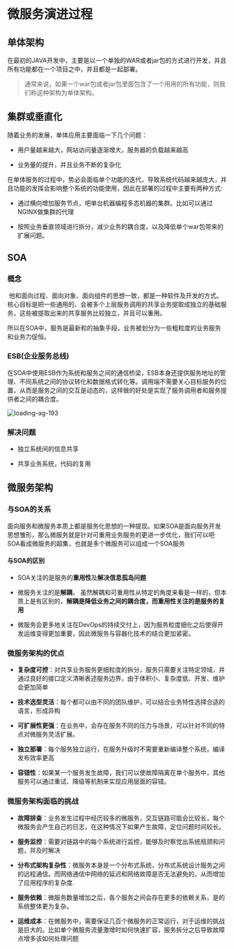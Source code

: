 # 微服务演进过程

## 单体架构

在最初的JAVA开发中，主要是以一个单独的WAR或者jar包的方式进行开发，并且所有功能都在一个项目之中，并且都是一起部署。

> 通常来说，如果一个war包或者jar包里面包含了一个用用的所有功能，则我们称这种架构为单体架构。

## 集群或垂直化

随着业务的发展，单体应用主要面临一下几个问题：

- 用户量越来越大，网站访问量逐渐增大，服务器的负载越来越高

- 业务量的提升，并且业务不断的复杂化

在单体服务的过程中，势必会面临单个功能的迭代，导致系统代码越来越庞大，并且功能的发挥会影响整个系统的功能使用，因此在部署的过程中主要有两种方式:

- 通过横向增加服务节点，吧单台机器编程多态机器的集群。比如可以通过NGINX做集群的代理

- 按照业务垂直领域进行拆分，减少业务的耦合度，以及降低单个war包带来的扩展问题。

## SOA

### 概念

 他和面向过程、面向对象、面向组件的思想一致，都是一种软件及开发的方式。核心目标是把一些通用的、会被多个上层服务调用的共享业务提取成独立的基础服务，这些被提取出来的共享服务比较独立，并且可以重用。

所以在SOA中，服务是最新和的抽象手段，业务被划分为一些粗粒度的业务服务和业务力促恒。

### ESB(企业服务总线)

在SOA中使用ESB作为系统和服务之间的通信桥梁，ESB本身还提供服务地址的管理、不同系统之间的协议转化和数据格式转化等。调用端不需要关心目标服务的位置，从而是服务之间的交互是动态的，这样做的好处是实现了服务调用者和服务提供者之间的耦合度。

![loading-ag-193](../assets/33762c6c3e43de32013ca45c68f7508605fd4ee5.png)

### 解决问题

- 独立系统间的信息共享

- 共享业务系统，代码的复用

## 微服务架构

### 与SOA的关系

面向服务和微服务本质上都是服务化思想的一种提现。如果SOA是面向服务开发思想雏形，那么微服务就是针对可重用业务服务的更进一步优化，我们可以吧SOA看成微服务的超集，也就是多个微服务可以组成一个SOA服务

#### 与SOA的区别

- SOA关注的是服务的**重用性**及**解决信息孤岛问题**

- 微服务关注的是**解耦**， 虽然解耦和可重用性从特定的角度来看是一样的，但本质上是有区别的，**解耦是降低业务之间的耦合度，而重用性关注的是服务的复用**

- 微服务会更多地关注在DevOps的持续交付上，因为服务粒度细化之后使得开发运维变得更加重要，因此微服务与容器化技术的结合更加紧密。

### 微服务架构的优点

- **复杂度可控**：对共享业务服务更细粒度的拆分，服务只需要关注特定领域，并通过良好的接口定义清晰表述服务边界，由于体积小、复杂度低、开发、维护会更加简单

- **技术选型灵活**：每个都可以由不同的团队维护，可以结合业务特性选择合适的语言，形成异构

- **可扩展性更强**：在业务中，会存在服务不同的压力与场景，可以针对不同的特点对微服务灵活扩展。

- **独立部署**：每个服务独立运行，在服务升级时不需要重新编译整个系统，编译发布效率更高

- **容错性**：如果某一个服务发生故障，我们可以使故障隔离在单个服务中，其他服务可以通过重试、降级等机制来实现应用层面的容错。

### 微服务架构面临的挑战

- **故障排查**：业务发生过程中经历较多的微服务，交互链路可能会比较长，每个微服务会产生自己的日志，在这种情况下如果产生故障，定位问题时间较长。

- **服务监控**：需要对链路中的每个系统进行监控，能够及时察觉出系统瓶颈和问题，并及时解决

- **分布式架构复杂性**：微服务本身是一个分布式系统，分布式系统设计服务之间的远程通信。而网络通信中网络的延迟和网络故障是否无法避免的，从而增加了应用程序的复杂度.

- **服务依赖**：微服务数量增加之后，各个服务之间会存在更多的依赖关系，是的系统整体更为复杂。

- **运维成本**：在微服务中，需要保证几百个微服务的正常运行，对于运维的挑战是巨大的。比如单个微服务流量激增时如何快速扩容，服务拆分之后导致故障点增多该如何处理问题
